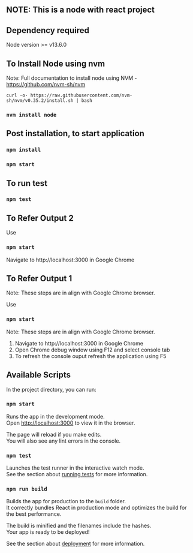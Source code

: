 
## NOTE: This is a node with react project

Dependency required
-------------------------

Node version >= v13.6.0

To Install Node using nvm
----------------------------------
Note: Full documentation to install node using NVM - https://github.com/nvm-sh/nvm

`curl -o- https://raw.githubusercontent.com/nvm-sh/nvm/v0.35.2/install.sh | bash`

### `nvm install node`

Post installation, to start application
---------------------------------------------
### `npm install`
### `npm start`

To run test
---------------
### `npm test`


To Refer Output 2
----------------------
Use
### `npm start`
Navigate to http://localhost:3000 in Google Chrome

To Refer Output 1
----------------------
Note: These steps are in align with Google Chrome browser.

Use
### `npm start`
Note: These steps are in align with Google Chrome browser.
1. Navigate to http://localhost:3000 in Google Chrome
2. Open Chrome debug window using F12 and select console tab
3. To refresh the console ouput refresh the application using F5


## Available Scripts

In the project directory, you can run:

### `npm start`

Runs the app in the development mode.<br />
Open [http://localhost:3000](http://localhost:3000) to view it in the browser.

The page will reload if you make edits.<br />
You will also see any lint errors in the console.

### `npm test`

Launches the test runner in the interactive watch mode.<br />
See the section about [running tests](https://facebook.github.io/create-react-app/docs/running-tests) for more information.

### `npm run build`

Builds the app for production to the `build` folder.<br />
It correctly bundles React in production mode and optimizes the build for the best performance.

The build is minified and the filenames include the hashes.<br />
Your app is ready to be deployed!

See the section about [deployment](https://facebook.github.io/create-react-app/docs/deployment) for more information.


